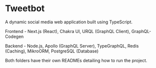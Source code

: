 # Tweetbot
A dynamic social media web application built using TypeScript.

Frontend - Next.js (React), Chakra UI, URQL (GraphQL Client), GraphQL-Codegen

Backend - Node.js, Apollo (GraphQL Server), TypeGraphQL, Redis (Caching), MikroORM, PostgreSQL (Database)

Both folders have their own READMEs detailing how to run the project.

